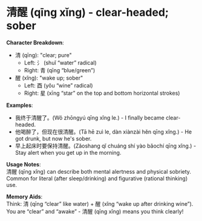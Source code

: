 # **清醒 (qīng xǐng) - clear-headed; sober**

**Character Breakdown**:  
- 清 (qīng): "clear; pure"
  - Left: 氵 (shuǐ “water” radical)
  - Right: 青 (qīng “blue/green”)  
- 醒 (xǐng): "wake up; sober"
  - Left: 酉 (yǒu “wine” radical)
  - Right: 星 (xīng “star” on the top and bottom horizontal strokes)

**Examples**:  
- 我终于清醒了。(Wǒ zhōngyú qīng xǐng le.) - I finally became clear-headed.  
- 他喝醉了，但现在很清醒。(Tā hē zuì le, dàn xiànzài hěn qīng xǐng.) - He got drunk, but now he's sober.  
- 早上起床时要保持清醒。(Zǎoshang qǐ chuáng shí yào bǎochí qīng xǐng.) - Stay alert when you get up in the morning.

**Usage Notes**:  
清醒 (qīng xǐng) can describe both mental alertness and physical sobriety. Common for literal (after sleep/drinking) and figurative (rational thinking) use.

**Memory Aids**:  
Think: 清 (qīng “clear” like water) + 醒 (xǐng “wake up after drinking wine”). You are “clear” and “awake” - 清醒 (qīng xǐng) means you think clearly!